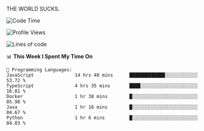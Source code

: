 THE WORLD SUCKS.

<!--START_SECTION:waka-->
![Code Time](http://img.shields.io/badge/Code%20Time-565%20hrs%208%20mins-blue)

![Profile Views](http://img.shields.io/badge/Profile%20Views-1-blue)

![Lines of code](https://img.shields.io/badge/From%20Hello%20World%20I%27ve%20Written-2.2%20million%20lines%20of%20code-blue)

📊 **This Week I Spent My Time On** 

```text
💬 Programming Languages: 
JavaScript               14 hrs 40 mins      █████████████░░░░░░░░░░░░   53.72 % 
TypeScript               4 hrs 35 mins       ████░░░░░░░░░░░░░░░░░░░░░   16.81 % 
Docker                   1 hr 38 mins        █░░░░░░░░░░░░░░░░░░░░░░░░   05.98 % 
Java                     1 hr 16 mins        █░░░░░░░░░░░░░░░░░░░░░░░░   04.67 % 
Python                   1 hr 6 mins         █░░░░░░░░░░░░░░░░░░░░░░░░   04.03 % 
```


<!--END_SECTION:waka-->
